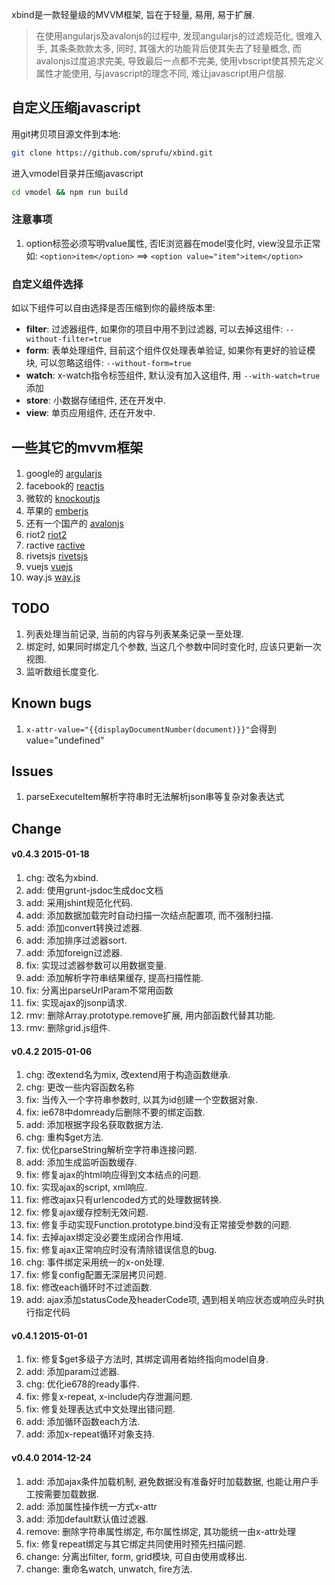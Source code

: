 xbind是一款轻量级的MVVM框架, 旨在于轻量, 易用, 易于扩展.

> 在使用angularjs及avalonjs的过程中, 发现angularjs的过滤规范化, 很难入手, 其条条款款太多, 同时, 其强大的功能背后使其失去了轻量概念, 而avalonjs过度追求完美, 导致最后一点都不完美, 使用vbscript使其预先定义属性才能使用, 与javascript的理念不同, 难让javascript用户信服.

## 自定义压缩javascript

用git拷贝项目源文件到本地:
```bash
git clone https://github.com/sprufu/xbind.git
```

进入vmodel目录并压缩javascript
```bash
cd vmodel && npm run build
```

### 注意事项
1. option标签必须写明value属性, 否IE浏览器在model变化时, view没显示正常
   如: `<option>item</option>` ==> `<option value="item">item</option>`

### 自定义组件选择

如以下组件可以自由选择是否压缩到你的最终版本里:

- **filter**: 过滤器组件, 如果你的项目中用不到过滤器, 可以去掉这组件: `--without-filter=true`
- **form**: 表单处理组件, 目前这个组件仅处理表单验证, 如果你有更好的验证模块, 可以忽略这组件: `--without-form=true`
- **watch**: x-watch指令标签组件, 默认没有加入这组件, 用 `--with-watch=true` 添加
- **store**: 小数据存储组件, 还在开发中.
- **view**: 单页应用组件, 还在开发中.


## 一些其它的mvvm框架

1. google的 [argularjs](https://angularjs.org/)
1. facebook的 [reactjs](https://facebook.github.io/react/)
1. 微软的 [knockoutjs](http://knockoutjs.com/)
3. 苹果的 [emberjs](http://emberjs.com/)
4. 还有一个国产的 [avalonjs](http://rubylouvre.github.io/mvvm/)
5. riot2 [riot2](https://github.com/riot/riot)
5. ractive [ractive](http://ractivejs.org)
6. rivetsjs [rivetsjs](http://rivetsjs.com/)
7. vuejs [vuejs](http://vuejs.org/)
8. way.js [way.js](http://gwendall.github.io/way/)

## TODO

1. 列表处理当前记录, 当前的内容与列表某条记录一至处理.
2. 绑定时, 如果同时绑定几个参数, 当这几个参数中同时变化时, 应该只更新一次视图.
3. 监听数组长度变化.

## Known bugs
1. `x-attr-value="{{displayDocumentNumber(document)}}"`会得到value="undefined"

## Issues
1. parseExecuteItem解析字符串时无法解析json串等复杂对象表达式

## Change

#### v0.4.3 2015-01-18
1. chg: 改名为xbind.
1. add: 使用grunt-jsdoc生成doc文档
2. add: 采用jshint规范化代码.
3. add: 添加数据加载完时自动扫描一次结点配置项, 而不强制扫描.
4. add: 添加convert转换过滤器.
5. add: 添加排序过滤器sort.
6. add: 添加foreign过滤器.
7. fix: 实现过滤器参数可以用数据变量.
8. add: 添加解析字符串结果缓存, 提高扫描性能.
9. fix: 分离出parseUrlParam不常用函数
10. fix: 实现ajax的jsonp请求.
11. rmv: 删除Array.prototype.remove扩展, 用内部函数代替其功能.
12. rmv: 删除grid.js组件.


#### v0.4.2 2015-01-06
1. chg: 改extend名为mix, 改extend用于构造函数继承.
2. chg: 更改一些内容函数名称
3. fix: 当传入一个字符串参数时, 以其为id创建一个空数据对象.
4. fix: ie678中domready后删除不要的绑定函数.
5. add: 添加根据字段名获取数据方法.
6. chg: 重构$get方法.
7. fix: 优化parseString解析空字符串连接问题.
8. add: 添加生成监听函数缓存.
9. fix: 修复ajax的html响应得到文本结点的问题.
9. fix: 实现ajax的script, xml响应.
10. fix: 修改ajax只有urlencoded方式的处理数据转换.
11. fix: 修复ajax缓存控制无效问题.
12. fix: 修复手动实现Function.prototype.bind没有正常接受参数的问题.
13. fix: 去掉ajax绑定没必要生成闭合作用域.
14. fix: 修复ajax正常响应时没有清除错误信息的bug.
15. chg: 事件绑定采用统一的x-on处理.
16. fix: 修复config配置无深层拷贝问题.
17. fix: 修改each循环时不过滤函数.
18. add: ajax添加statusCode及headerCode项, 遇到相关响应状态或响应头时执行指定代码


#### v0.4.1 2015-01-01
1. fix: 修复$get多级子方法时, 其绑定调用者始终指向model自身.
2. add: 添加param过滤器.
3. chg: 优化ie678的ready事件.
4. fix: 修复x-repeat, x-include内存泄漏问题.
5. fix: 修复处理表达式中文处理出错问题.
6. add: 添加循环函数each方法.
7. add: 添加x-repeat循环对象支持.

#### v0.4.0 2014-12-24
1. add: 添加ajax条件加载机制, 避免数据没有准备好时加载数据, 也能让用户手工按需要加载数据.
2. add: 添加属性操作统一方式x-attr
3. add: 添加default默认值过滤器.
4. remove: 删除字符串属性绑定, 布尔属性绑定, 其功能统一由x-attr处理
5. fix: 修复repeat绑定与其它绑定共同使用时预先扫描问题.
6. change: 分离出filter, form, grid模块, 可自由使用或移出.
7. change: 重命名watch, unwatch, fire方法.

